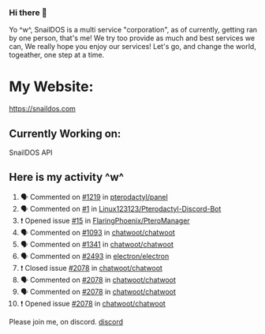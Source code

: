 ### Hi there 👋
Yo ^w^,
SnailDOS is a multi service "corporation", as of currently, getting ran by one person, that's me!
We try too provide as much and best services we can, We really hope you enjoy our services!
Let's go, and change the world, togeather, one step at a time.
# My Website:
https://snaildos.com
## Currently Working on:
SnailDOS API
## Here is my activity ^w^
<!--START_SECTION:activity-->
1. 🗣 Commented on [#1219](https://github.com/pterodactyl/panel/issues/1219) in [pterodactyl/panel](https://github.com/pterodactyl/panel)
2. 🗣 Commented on [#1](https://github.com/Linux123123/Pterodactyl-Discord-Bot/issues/1) in [Linux123123/Pterodactyl-Discord-Bot](https://github.com/Linux123123/Pterodactyl-Discord-Bot)
3. ❗️ Opened issue [#15](https://github.com/FlaringPhoenix/PteroManager/issues/15) in [FlaringPhoenix/PteroManager](https://github.com/FlaringPhoenix/PteroManager)
4. 🗣 Commented on [#1093](https://github.com/chatwoot/chatwoot/issues/1093) in [chatwoot/chatwoot](https://github.com/chatwoot/chatwoot)
5. 🗣 Commented on [#1341](https://github.com/chatwoot/chatwoot/issues/1341) in [chatwoot/chatwoot](https://github.com/chatwoot/chatwoot)
6. 🗣 Commented on [#2493](https://github.com/electron/electron/issues/2493) in [electron/electron](https://github.com/electron/electron)
7. ❗️ Closed issue [#2078](https://github.com/chatwoot/chatwoot/issues/2078) in [chatwoot/chatwoot](https://github.com/chatwoot/chatwoot)
8. 🗣 Commented on [#2078](https://github.com/chatwoot/chatwoot/issues/2078) in [chatwoot/chatwoot](https://github.com/chatwoot/chatwoot)
9. 🗣 Commented on [#2078](https://github.com/chatwoot/chatwoot/issues/2078) in [chatwoot/chatwoot](https://github.com/chatwoot/chatwoot)
10. ❗️ Opened issue [#2078](https://github.com/chatwoot/chatwoot/issues/2078) in [chatwoot/chatwoot](https://github.com/chatwoot/chatwoot)
<!--END_SECTION:activity-->
Please join me, on discord.
[discord](https://invite.gg/snaildos)
